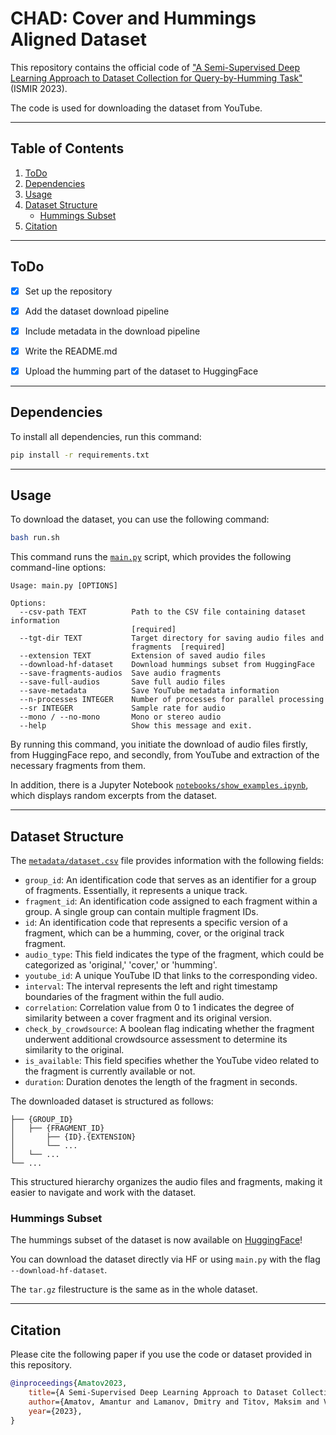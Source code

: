 # CHAD: Cover and Hummings Aligned Dataset

This repository contains the official code of ["A Semi-Supervised Deep Learning Approach to Dataset Collection for Query-by-Humming Task"]() (ISMIR 2023).

The code is used for downloading the dataset from YouTube.

---
## Table of Contents

1. [ToDo](#todo)
2. [Dependencies](#dependencies)
3. [Usage](#usage)
4. [Dataset Structure](#structure)
   - [Hummings Subset](#hummings)
5. [Citation](#cite)

---

<a name="todo"/>

## ToDo
- [x] Set up the repository
- [x] Add the dataset download pipeline
- [x] Include metadata in the download pipeline
- [x] Write the README.md
- [x] Upload the humming part of the dataset to HuggingFace


---

<a name="dependencies"/>

## Dependencies

To install all dependencies, run this command:
```bash
pip install -r requirements.txt
```

---
<a name="usage"/>

## Usage
To download the dataset, you can use the following command:
```bash
bash run.sh
```
This command runs the [`main.py`](src/main.py) script, which provides the following command-line options:
```
Usage: main.py [OPTIONS]

Options:
  --csv-path TEXT          Path to the CSV file containing dataset information
                           [required]
  --tgt-dir TEXT           Target directory for saving audio files and
                           fragments  [required]
  --extension TEXT         Extension of saved audio files
  --download-hf-dataset    Download hummings subset from HuggingFace
  --save-fragments-audios  Save audio fragments
  --save-full-audios       Save full audio files
  --save-metadata          Save YouTube metadata information
  --n-processes INTEGER    Number of processes for parallel processing
  --sr INTEGER             Sample rate for audio
  --mono / --no-mono       Mono or stereo audio
  --help                   Show this message and exit.
```
By running this command, you initiate the download of audio files firstly, from HuggingFace repo, and secondly, 
from YouTube and extraction of the necessary fragments from them.

In addition, there is a Jupyter Notebook [`notebooks/show_examples.ipynb`](notebooks/show_examples.ipynb), 
which displays random excerpts from the dataset.

---
<a name="structure"/>

## Dataset Structure
The [`metadata/dataset.csv`](metadata/dataset.csv) file provides information with the following fields:
- `group_id`: An identification code that serves as an identifier for a group of fragments. Essentially, it represents a unique track.
- `fragment_id`: An identification code assigned to each fragment within a group. A single group can contain multiple fragment IDs.
- `id`: An identification code that represents a specific version of a fragment, which can be a humming, cover, or the original track fragment.
- `audio_type`: This field indicates the type of the fragment, which could be categorized as 'original,' 'cover,' or 'humming'.
- `youtube_id`: A unique YouTube ID that links to the corresponding video.
- `interval`: The interval represents the left and right timestamp boundaries of the fragment within the full audio.
- `correlation`: Correlation value from 0 to 1 indicates the degree of similarity between a cover fragment and its original version.
- `check_by_crowdsource`: A boolean flag indicating whether the fragment underwent additional crowdsource assessment to determine its similarity to the original.
- `is_available`: This field specifies whether the YouTube video related to the fragment is currently available or not.
- `duration`: Duration denotes the length of the fragment in seconds.

The downloaded dataset is structured as follows:
```
├── {GROUP_ID}             
│   ├── {FRAGMENT_ID}        
│       ├── {ID}.{EXTENSION}
│       └── ...
│   └── ...
└── ...
```
This structured hierarchy organizes the audio files and fragments, making it easier to navigate and work with the dataset.

<a name="hummings"/>

### Hummings Subset

The hummings subset of the dataset is now available on [HuggingFace](https://huggingface.co/datasets/amanteur/CHAD_hummings)! 

You can download the dataset directly via HF or using `main.py` with the flag `--download-hf-dataset`. 

The `tar.gz` filestructure is the same as in the whole dataset. 

---
<a name="cite"/>

## Citation
Please cite the following paper if you use the code or dataset provided in this repository.

```bibtex
@inproceedings{Amatov2023,
    title={A Semi-Supervised Deep Learning Approach to Dataset Collection for Query-by-Humming Task},
    author={Amatov, Amantur and Lamanov, Dmitry and Titov, Maksim and Vovk, Ivan and Makarov, Ilya and Kudinov, Mikhail},
    year={2023},
}
```


